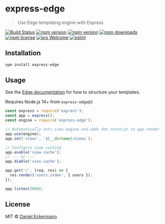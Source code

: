 # express-edge

> Use Edge templating engine with Express

[![Build Status](https://img.shields.io/endpoint.svg?url=https%3A%2F%2Factions-badge.atrox.dev%2Fecrmnn%2Fexpress-edge%2Fbadge%3Fref%3Dmaster&style=flat-square&label=build)](https://github.com/ecrmnn/express-edge/actions)
[![npm version](https://img.shields.io/badge/Node.js-v14%2B-green?style=flat-square)](https://github.com/ecrmnn/express-edge)
[![npm version](https://img.shields.io/npm/v/express-edge.svg?style=flat-square)](http://badge.fury.io/js/express-edge)
[![npm downloads](https://img.shields.io/npm/dm/express-edge.svg?style=flat-square)](http://badge.fury.io/js/express-edge)
[![npm license](https://img.shields.io/npm/l/express-edge.svg?style=flat-square)](http://badge.fury.io/js/express-edge)
[![prs Welcome](https://img.shields.io/badge/PRs-welcome-brightgreen.svg?style=flat-square)](http://makeapullrequest.com)
[![eslint](https://img.shields.io/badge/code_style-airbnb-blue.svg?style=flat-square)](https://github.com/airbnb/javascript)

## Installation

```bash
npm install express-edge
```

## Usage

See the [Edge documentation](https://docs.adonisjs.com/guides/views/introduction) for how to structure your templates.

Requires Node.js 14+ from `express-edge@3`

```javascript
const express = require('express');
const app = express();
const engine = require('express-edge');

// Automatically sets view engine and adds dot notation to app.render
app.use(engine);
app.set('views', `${__dirname}/views`);

// Configure view caching
app.enable('view cache');
// --- or ---
app.diable('view cache');

app.get('/', (req, res) => {
  res.render('users.index', { users });
});

app.listen(3000);
```

## License

MIT © [Daniel Eckermann](http://danieleckermann.com)
